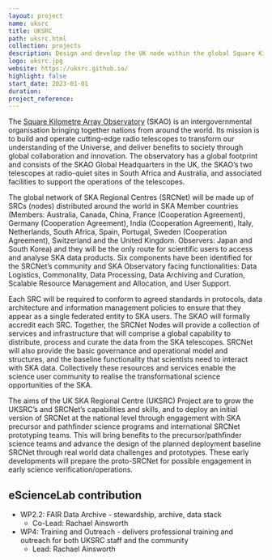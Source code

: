 ```yaml
---
layout: project
name: uksrc
title: UKSRC
path: uksrc.html
collection: projects
description: Design and develop the UK node within the global Square Kilometre Array Regional Centre Network
logo: uksrc.jpg
website: https://uksrc.github.io/
highlight: false
start_date: 2023-01-01
duration:
project_reference: 
---
```


The [Square Kilometre Array Observatory](https://www.skao.int/) (SKAO) is an intergovernmental organisation bringing together nations from around the world. Its mission is to build and operate cutting-edge radio telescopes to transform our understanding of the Universe, and deliver benefits to society through global collaboration and innovation. The observatory has a global footprint and consists of the SKAO Global Headquarters in the UK, the SKAO’s two telescopes at radio-quiet sites in South Africa and Australia, and associated facilities to support the operations of the telescopes.

The global network of SKA Regional Centres (SRCNet) will be made up of SRCs (nodes) distributed around the world in SKA Member countries (Members: Australia, Canada, China, France (Cooperation Agreement), Germany (Cooperation Agreement), India (Cooperation Agreement), Italy, Netherlands, South Africa, Spain, Portugal, Sweden (Cooperation Agreement), Switzerland and the United Kingdom. Observers: Japan and South Korea) and they will be the only route for scientific users to access and analyse SKA data products. Six components have been identified for the SRCNet’s community and SKA Observatory facing functionalities: Data Logistics, Commonality, Data Processing, Data Archiving and Curation, Scalable Resource Management and Allocation, and User Support.

Each SRC will be required to conform to agreed standards in protocols, data architecture and information management policies to ensure that they appear as a single federated entity to SKA users. The SKAO will formally accredit each SRC. Together, the SRCNet Nodes will provide a collection of services and infrastructure that will comprise a global capability to distribute, process and curate the data from the SKA telescopes. SRCNet will also provide the basic governance and operational model and structures, and the baseline functionality that scientists need to interact with SKA data. Collectively these resources and services enable the science user community to realise the transformational science opportunities of the SKA.

The aims of the UK SKA Regional Centre (UKSRC) Project are to grow the UKSRC’s and SRCNet’s capabilities and skills, and to deploy an initial version of SRCNet at the national level through engagement with SKA precursor and pathfinder science programs and international SRCNet prototyping teams. This will bring benefits to the precursor/pathfinder science teams and advance the design of the planned deployment baseline SRCNet through real world data challenges and prototypes. These early developments will prepare the proto-SRCNet for possible engagement in early science verification/operations.

## eScienceLab contribution

* WP2.2: FAIR Data Archive - stewardship, archive, data stack
  * Co-Lead: Rachael Ainsworth
* WP4: Training and Outreach - delivers professional training and outreach for both UKSRC staff and the community
  * Lead: Rachael Ainsworth
